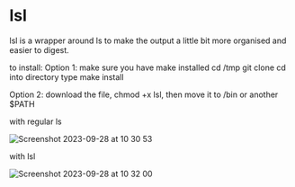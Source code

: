 # lsl

lsl is a wrapper around ls to make the output a little bit more organised and easier to digest.



to install:
Option 1:
make sure you have make installed
cd /tmp
git clone
cd into directory
type make install

Option 2:
download the file, chmod +x lsl, then move it to /bin or another $PATH


with regular ls

![Screenshot 2023-09-28 at 10 30 53](https://github.com/nightintoxicated/lsl/assets/50459012/6f4e9c90-32f3-4bd0-b62b-27a5c288b913)


with lsl

![Screenshot 2023-09-28 at 10 32 00](https://github.com/nightintoxicated/lsl/assets/50459012/30721af6-f269-45ea-9b10-80a012010d23)
